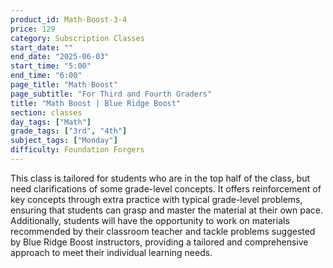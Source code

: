 ```yaml
---
product_id: Math-Boost-3-4
price: 129
category: Subscription Classes
start_date: ""
end_date: "2025-06-03"
start_time: "5:00"
end_time: "6:00"
page_title: "Math Boost"
page_subtitle: "For Third and Fourth Graders"
title: "Math Boost | Blue Ridge Boost"
section: classes
day_tags: ["Math"]
grade_tags: ["3rd", "4th"]
subject_tags: ["Monday"]
difficulty: Foundation Forgers
---
```

<p>This class is tailored for students who are in the top half of the class, but need clarifications of some grade-level concepts. It offers reinforcement of key concepts through extra practice with typical grade-level problems, ensuring that students can grasp and master the material at their own pace. Additionally, students will have the opportunity to work on materials recommended by their classroom teacher and tackle problems suggested by Blue Ridge Boost instructors, providing a tailored and comprehensive approach to meet their individual learning needs.
</p>
